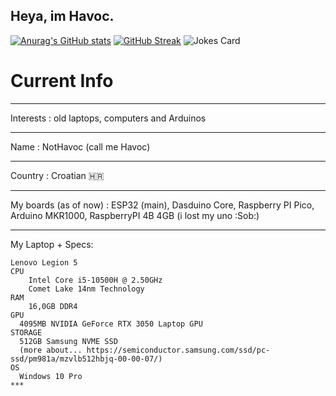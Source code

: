 ## Heya, im Havoc.

[![Anurag's GitHub stats](https://github-readme-stats.vercel.app/api?username=NotHavocc)](https://github.com/anuraghazra/github-readme-stats)
[![GitHub Streak](https://github-readme-streak-stats.herokuapp.com?user=NotHavocc&theme=dark&hide_border=true&date_format=j%2Fn%5B%2FY%5D)](https://git.io/streak-stats)
![Jokes Card](https://readme-jokes.vercel.app/api)
# Current Info
***
Interests : old laptops, computers and Arduinos
***
Name : NotHavoc (call me Havoc)
***
Country : Croatian 🇭🇷
***
My boards (as of now) : ESP32 (main), Dasduino Core, Raspberry PI Pico, Arduino MKR1000, RaspberryPI 4B 4GB (i lost my uno :Sob:)
***
My Laptop + Specs:
```
Lenovo Legion 5
CPU
	Intel Core i5-10500H @ 2.50GHz
	Comet Lake 14nm Technology
RAM
	16,0GB DDR4
GPU
  4095MB NVIDIA GeForce RTX 3050 Laptop GPU
STORAGE
  512GB Samsung NVME SSD
  (more about... https://semiconductor.samsung.com/ssd/pc-ssd/pm981a/mzvlb512hbjq-00-00-07/)
OS
  Windows 10 Pro
***
```

<!---
NotHavocc/NotHavocc is a ✨ special ✨ repository because its `README.md` (this file) appears on your GitHub profile.
You can click the Preview link to take a look at your changes.
--->
